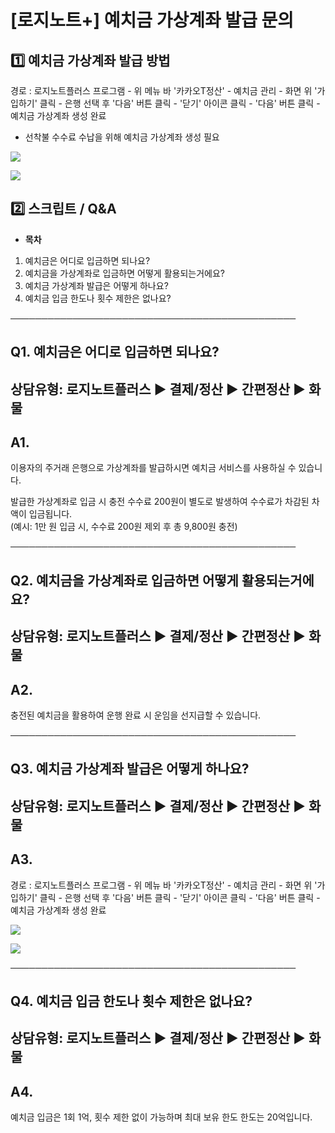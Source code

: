 # [로지노트+] 예치금 가상계좌 발급 문의

**1️⃣ 예치금 가상계좌 발급 방법**
----------------------

경로 : 로지노트플러스 프로그램 - 위 메뉴 바 '카카오T정산' - 예치금 관리 - 화면 위 '가입하기' 클릭 - 은행 선택 후 '다음' 버튼 클릭 - '닫기' 아이콘 클릭 - '다음' 버튼 클릭 - 예치금 가상계좌 생성 완료

- 선착불 수수료 수납을 위해 예치금 가상계좌 생성 필요

![](https://kakaomobilitysupport.zendesk.com/hc/article_attachments/36747309460633)

![](https://kakaomobilitysupport.zendesk.com/hc/article_attachments/36747309466009)

**2️⃣** **스크립트 / Q&A**
----------------------

* **목차**

1. 예치금은 어디로 입금하면 되나요?
2. 예치금을 가상계좌로 입금하면 어떻게 활용되는거에요?
3. 예치금 가상계좌 발급은 어떻게 하나요?
4. 예치금 입금 한도나 횟수 제한은 없나요?

──────────────────────────────────────────────

**Q1. 예치금은 어디로 입금하면 되나요?**
--------------------------

상담유형: 로지노트플러스 ▶ 결제/정산 ▶ 간편정산 ▶ 화물
---------------------------------

**A1.**
-------

이용자의 주거래 은행으로 가상계좌를 발급하시면 예치금 서비스를 사용하실 수 있습니다.  
  
발급한 가상계좌로 입금 시 충전 수수료 200원이 별도로 발생하여 수수료가 차감된 차액이 입금됩니다.  
(예시: 1만 원 입금 시, 수수료 200원 제외 후 총 9,800원 충전)

──────────────────────────────────────────────

**Q2. 예치금을 가상계좌로 입금하면 어떻게 활용되는거에요?**
------------------------------------

상담유형: 로지노트플러스 ▶ 결제/정산 ▶ 간편정산 ▶ 화물
---------------------------------

**A2.**
-------

충전된 예치금을 활용하여 운행 완료 시 운임을 선지급할 수 있습니다.

──────────────────────────────────────────────

**Q3. 예치금 가상계좌 발급은 어떻게 하나요?**
-----------------------------

상담유형: 로지노트플러스 ▶ 결제/정산 ▶ 간편정산 ▶ 화물
---------------------------------

**A3.**
-------

경로 : 로지노트플러스 프로그램 - 위 메뉴 바 '카카오T정산' - 예치금 관리 - 화면 위 '가입하기' 클릭 - 은행 선택 후 '다음' 버튼 클릭 - '닫기' 아이콘 클릭 - '다음' 버튼 클릭 - 예치금 가상계좌 생성 완료

![](https://kakaomobilitysupport.zendesk.com/hc/article_attachments/36747309460633)

![](https://kakaomobilitysupport.zendesk.com/hc/article_attachments/36747309466009)

──────────────────────────────────────────────

**Q4. 예치금 입금 한도나 횟수 제한은 없나요?**
------------------------------

상담유형: 로지노트플러스 ▶ 결제/정산 ▶ 간편정산 ▶ 화물
---------------------------------

**A4.**
-------

예치금 입금은 1회 1억, 횟수 제한 없이 가능하며 최대 보유 한도 한도는 20억입니다.